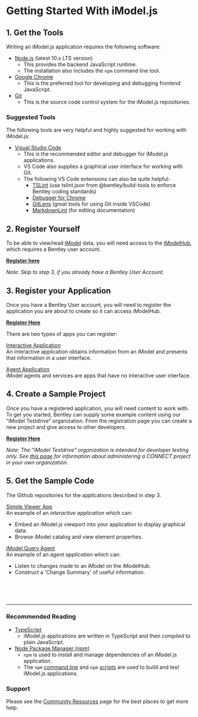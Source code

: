 # Getting Started With iModel.js

## 1. Get the Tools

Writing an iModel.js application requires the following software:

- [Node.js](https://nodejs.org) (latest 10.x LTS version)
  - This provides the backend JavaScript runtime.
  - The installation also includes the `npm` command line tool.
- [Google Chrome](https://www.google.com/chrome/)
  - This is the preferred tool for developing and debugging frontend JavaScript.
- [Git](https://git-scm.com/downloads)
  - This is the source code control system for the iModel.js repositories.


### Suggested Tools
The following tools are very helpful and highly suggested for working with iModel.js:
- [Visual Studio Code](https://code.visualstudio.com/)
  - This is the recommended editor and debugger for iModel.js applications.
  - VS Code also supplies a graphical user interface for working with Git.
  - The following VS Code extensions can also be quite helpful:
    - [TSLint](https://marketplace.visualstudio.com/items?itemName=eg2.tslint) (use tslint.json from @bentley/build-tools to enforce Bentley coding standards)
    - [Debugger for Chrome](https://marketplace.visualstudio.com/items?itemName=msjsdiag.debugger-for-chrome)
    - [GitLens](https://marketplace.visualstudio.com/items?itemName=eamodio.gitlens) (great tools for using Git inside VSCode)
    - [MarkdownLint](https://marketplace.visualstudio.com/items?itemName=DavidAnson.vscode-markdownlint) (for editing documentation)

## 2. Register Yourself

To be able to view/read [iModel](../learning/imodels) data, you will need access to the [iModelHub]($docs/learning/IModelHub/index.md), which requires a Bentley user account.

**[Register here](https://ims.bentley.com/IMS/Registration)**

_Note: Skip to step 3, if you already have a Bentley User Account._

## 3. Register your Application
Once you have a Bentley User account, you will need to register the application you are about to create so it can access iModelHub.

**[Register Here](./registration-dashboard.md)**

There are two types of apps you can register:

[Interactive Application](../learning/app.md/#interactive-apps)<br/>
An interactive application obtains information from an iModel and presents that information in a user interface.

[Agent Application](../learning/app.md/#agents-and-services)<br/>
iModel agents and services are apps that have no interactive user interface.

## 4. Create a Sample Project
Once you have a registered application, you will need content to work with. To get you started, Bentley can supply some example content using our “iModel Testdrive” organization. From the registration page you can create a new project and give access to other developers.

**[Register Here](./registration-dashboard?tab=1)**

_Note: The “iModel Testdrive” organization is intended for developer testing only.  See [this page](invalidlink) for information about administering a CONNECT project in your own organization._


## 5. Get the Sample Code
The Github repositories for the applications described in step 3.

[Simple Viewer App](https://github.com/imodeljs/simple-viewer-app)<br/>
An example of an *interactive application* which can:
- Embed an iModel.js viewport into your application to display graphical data.
- Browse iModel catalog and view element properties.

[iModel Query Agent](https://github.com/imodeljs/imodel-query-agent)<br/>
An example of an *agent application* which can:
- Listen to changes made to an iModel on the iModelHub.
- Construct a 'Change Summary' of useful information.

<br/>
<br/>
<br/>

---
### Recommended Reading

- [TypeScript](http://www.typescriptlang.org/)
  - iModel.js applications are written in TypeScript and then _compiled_ to plain JavaScript.
- [Node Package Manager (npm)](https://www.npmjs.com/)
  - `npm` is used to install and manage dependencies of an iModel.js application.
  - The `npm` [command line](https://docs.npmjs.com/cli/npm) and `npm` [scripts](https://docs.npmjs.com/misc/scripts) are used to build and test iModel.js applications.

### Support

Please see the [Community Resources](../learning/CommunityResources.md) page for the best places to get more help.
